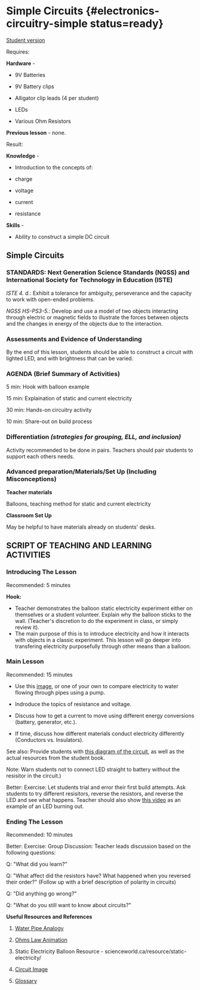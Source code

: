 # Simple Circuits {#electronics-circuitry-simple status=ready}

[Student version](+duckiesky_high_school_student#electronics-circuitry-simple)

<div class='requirements' markdown='1'>

Requires:

**Hardware** - 

- 9V Batteries 

- 9V Battery clips

- Alligator clip leads (4 per student)

- LEDs

- Various Ohm Resistors 

**Previous lesson** - none. 


Result: 

 **Knowledge** -

- Introduction to the concepts of: 

- charge

- voltage

- current

- resistance

**Skills** - 

- Ability to construct a simple DC circuit

</div>

## Simple Circuits 


### STANDARDS: Next Generation Science Standards (NGSS) and International Society for Technology in Education (ISTE)

_ISTE 4. d._: Exhibit a tolerance for ambiguity, perseverance and the capacity to work with open-ended problems. 

_NGSS HS-PS3-5._: Develop and use a model of two objects interacting through electric or magnetic fields to illustrate the forces between objects and the changes in energy of the objects due to the interaction.

### Assessments and Evidence of Understanding

By the end of this lesson, students should be able to construct a circuit with lighted LED, and with brightness that can be varied.

### AGENDA (Brief Summary of Activities)

5 min: Hook with balloon example

15 min: Explaination of static and current electricity

30 min: Hands-on circuitry activity

10 min: Share-out on build process

### Differentiation _(strategies for grouping, ELL, and inclusion)_

Activity recommended to be done in pairs. Teachers should pair students to support each others needs.

### Advanced preparation/Materials/Set Up (Including Misconceptions)

**Teacher materials**

Balloons, teaching method for static and current electricity

**Classroom Set Up**

May be helpful to have materials already on students' desks. 

## SCRIPT OF TEACHING AND LEARNING ACTIVITIES


### Introducing The Lesson

Recommended: 5 minutes

**Hook:** 

- Teacher demonstrates the balloon static electricity experiment either on themselves or a student volunteer. Explain why the balloon sticks to the wall. (Teacher's discretion to do the experiment in class, or simply review it). 
- The main purpose of this is to introduce electricity and how it interacts with objects in a classic experiment. This lesson will go deeper into transfering electricity purposefully through other means than a balloon. 

### Main Lesson

Recommended: 15 minutes

- Use this [image](https://www.windows2universe.org/physical_science/physics/electricity/circuit_analogy_water_pipes.html), or one of your own to compare electricity to water flowing through pipes using a pump. 

- Indroduce the topics of resistance and voltage. 

- Discuss how to get a current to move using different energy conversions (battery, generator, etc.).  

- If time, discuss how different materials conduct electricity differently (Conductors vs. Insulators). 

See also: Provide students with [this diagram of the circuit](https://www.resistorguide.com/pictures/resistors-in-LED-circuits.png), as well as the actual resources from the student book. 

Note: Warn students not to connect LED straight to battery without the resisitor in the circuit.)

Better: Exercise: Let students trial and error their first build attempts. Ask students to try different resisitors, reverse the resistors, and reverse the LED and see what happens. Teacher should also show [this video](https://www.youtube.com/watch?v=Zd5GtGVcdDc) as an example of an LED burning out. 

### Ending The Lesson

Recommended: 10 minutes

Better: Exercise: Group Discussion: Teacher leads discussion based on the following questions:

Q: "What did you learn?"

Q: "What affect did the resistors have? What happened when you reversed their order?" (Follow up with a brief description of polarity in circuits)

Q: "Did anything go wrong?"

Q: "What do you still want to know about circuits?"

**Useful Resources and References**

1. [Water Pipe Analogy](https://www.windows2universe.org/physical_science/physics/electricity/circuit_analogy_water_pipes.html)

2. [Ohms Law Animation](https://www.dreamstime.com/ohms-law-vector-illustration-fun-physics-mathematical-equation-explanation-colorful-ohm-volt-men-rushing-ampere-image177188389)

3. Static Electricity Balloon Resource - scienceworld.ca/resource/static-electricity/

4. [Circuit Image](https://www.resistorguide.com/pictures/resistors-in-LED-circuits.png)

5. [Glossary](https://docs.google.com/document/d/1LJzESfH8VnLDAitNTwwa-iDZs-zY-KM2v1EuWFoLz6A/edit?usp=sharing)

